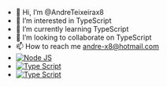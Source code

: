 - 👋 Hi, I’m @AndreTeixeirax8
- 👀 I’m interested in TypeScript
- 🌱 I’m currently learning TypeScript
- 💞️ I’m looking to collaborate on TypeScript
- 📫 How to reach me andre-x8@hotmail.com
- [![Node JS](https://img.shields.io/badge/Node.js-43853D?style=for-the-badge&amp;logo=node.js&amp;logoColor=whit)](#)
- [![Type Script](https://img.shields.io/badge/TypeScript-007ACC?style=for-the-badge&amp;logo=typescript&amp;logoColor=white)](#)
- [![Type Script](https://img.shields.io/badge/Angular-DD0031?style=for-the-badge&amp;logo=angular&amp;logoColor=white)](#)
  

<!---
AndreTeixeirax8/AndreTeixeirax8 is a ✨ special ✨ repository because its `README.md` (this file) appears on your GitHub profile.
You can click the Preview link to take a look at your changes.
--->
